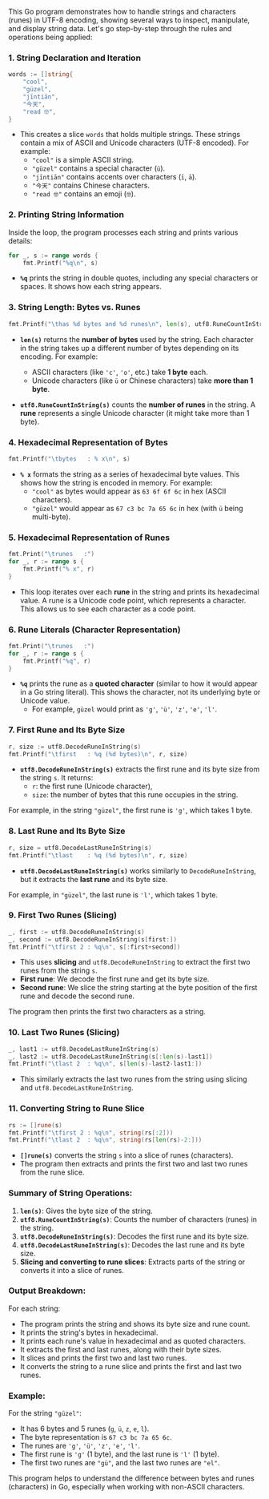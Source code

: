 This Go program demonstrates how to handle strings and characters (runes) in UTF-8 encoding, showing several ways to inspect, manipulate, and display string data. Let's go step-by-step through the rules and operations being applied:

### 1. **String Declaration and Iteration**
```go
words := []string{
	"cool",
	"güzel",
	"jīntiān",
	"今天",
	"read 🤓",
}
```
- This creates a slice `words` that holds multiple strings. These strings contain a mix of ASCII and Unicode characters (UTF-8 encoded). For example:
  - `"cool"` is a simple ASCII string.
  - `"güzel"` contains a special character (`ü`).
  - `"jīntiān"` contains accents over characters (`ī`, `ā`).
  - `"今天"` contains Chinese characters.
  - `"read 🤓"` contains an emoji (`🤓`).

### 2. **Printing String Information**
Inside the loop, the program processes each string and prints various details:

```go
for _, s := range words {
    fmt.Printf("%q\n", s)
```
- **`%q`** prints the string in double quotes, including any special characters or spaces. It shows how each string appears.

### 3. **String Length: Bytes vs. Runes**
```go
fmt.Printf("\thas %d bytes and %d runes\n", len(s), utf8.RuneCountInString(s))
```
- **`len(s)`** returns the **number of bytes** used by the string. Each character in the string takes up a different number of bytes depending on its encoding. For example:
  - ASCII characters (like `'c'`, `'o'`, etc.) take **1 byte** each.
  - Unicode characters (like `ü` or Chinese characters) take **more than 1 byte**.
  
- **`utf8.RuneCountInString(s)`** counts the **number of runes** in the string. A **rune** represents a single Unicode character (it might take more than 1 byte).

### 4. **Hexadecimal Representation of Bytes**
```go
fmt.Printf("\tbytes   : % x\n", s)
```
- **`% x`** formats the string as a series of hexadecimal byte values. This shows how the string is encoded in memory. For example:
  - `"cool"` as bytes would appear as `63 6f 6f 6c` in hex (ASCII characters).
  - `"güzel"` would appear as `67 c3 bc 7a 65 6c` in hex (with `ü` being multi-byte).

### 5. **Hexadecimal Representation of Runes**
```go
fmt.Print("\trunes   :")
for _, r := range s {
    fmt.Printf("% x", r)
}
```
- This loop iterates over each **rune** in the string and prints its hexadecimal value. A rune is a Unicode code point, which represents a character. This allows us to see each character as a code point.

### 6. **Rune Literals (Character Representation)**
```go
fmt.Print("\trunes   :")
for _, r := range s {
    fmt.Printf("%q", r)
}
```
- **`%q`** prints the rune as a **quoted character** (similar to how it would appear in a Go string literal). This shows the character, not its underlying byte or Unicode value.
  - For example, `güzel` would print as `'g'`, `'ü'`, `'z'`, `'e'`, `'l'`.

### 7. **First Rune and Its Byte Size**
```go
r, size := utf8.DecodeRuneInString(s)
fmt.Printf("\tfirst   : %q (%d bytes)\n", r, size)
```
- **`utf8.DecodeRuneInString(s)`** extracts the first rune and its byte size from the string `s`. It returns:
  - `r`: the first rune (Unicode character),
  - `size`: the number of bytes that this rune occupies in the string.
  
For example, in the string `"güzel"`, the first rune is `'g'`, which takes 1 byte.

### 8. **Last Rune and Its Byte Size**
```go
r, size = utf8.DecodeLastRuneInString(s)
fmt.Printf("\tlast    : %q (%d bytes)\n", r, size)
```
- **`utf8.DecodeLastRuneInString(s)`** works similarly to `DecodeRuneInString`, but it extracts the **last rune** and its byte size.

For example, in `"güzel"`, the last rune is `'l'`, which takes 1 byte.

### 9. **First Two Runes (Slicing)**
```go
_, first := utf8.DecodeRuneInString(s)
_, second := utf8.DecodeRuneInString(s[first:])
fmt.Printf("\tfirst 2 : %q\n", s[:first+second])
```
- This uses **slicing** and `utf8.DecodeRuneInString` to extract the first two runes from the string `s`.
- **First rune**: We decode the first rune and get its byte size.
- **Second rune**: We slice the string starting at the byte position of the first rune and decode the second rune.
  
The program then prints the first two characters as a string.

### 10. **Last Two Runes (Slicing)**
```go
_, last1 := utf8.DecodeLastRuneInString(s)
_, last2 := utf8.DecodeLastRuneInString(s[:len(s)-last1])
fmt.Printf("\tlast 2  : %q\n", s[len(s)-last2-last1:])
```
- This similarly extracts the last two runes from the string using slicing and `utf8.DecodeLastRuneInString`.

### 11. **Converting String to Rune Slice**
```go
rs := []rune(s)
fmt.Printf("\tfirst 2 : %q\n", string(rs[:2]))
fmt.Printf("\tlast 2  : %q\n", string(rs[len(rs)-2:]))
```
- **`[]rune(s)`** converts the string `s` into a slice of runes (characters).
- The program then extracts and prints the first two and last two runes from the rune slice.

### Summary of String Operations:
1. **`len(s)`**: Gives the byte size of the string.
2. **`utf8.RuneCountInString(s)`**: Counts the number of characters (runes) in the string.
3. **`utf8.DecodeRuneInString(s)`**: Decodes the first rune and its byte size.
4. **`utf8.DecodeLastRuneInString(s)`**: Decodes the last rune and its byte size.
5. **Slicing and converting to rune slices**: Extracts parts of the string or converts it into a slice of runes.

### Output Breakdown:
For each string:
- The program prints the string and shows its byte size and rune count.
- It prints the string's bytes in hexadecimal.
- It prints each rune's value in hexadecimal and as quoted characters.
- It extracts the first and last runes, along with their byte sizes.
- It slices and prints the first two and last two runes.
- It converts the string to a rune slice and prints the first and last two runes.

### Example:
For the string `"güzel"`:
- It has 6 bytes and 5 runes (`g`, `ü`, `z`, `e`, `l`).
- The byte representation is `67 c3 bc 7a 65 6c`.
- The runes are `'g'`, `'ü'`, `'z'`, `'e'`, `'l'`.
- The first rune is `'g'` (1 byte), and the last rune is `'l'` (1 byte).
- The first two runes are `"gü"`, and the last two runes are `"el"`.

This program helps to understand the difference between bytes and runes (characters) in Go, especially when working with non-ASCII characters.